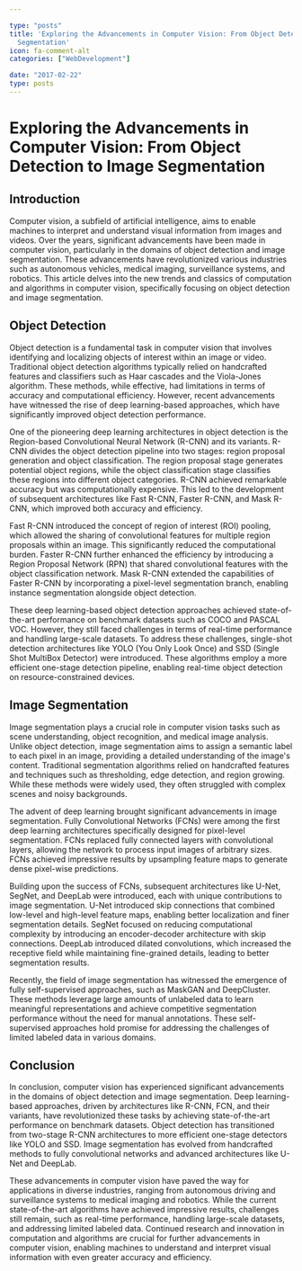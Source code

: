 ```yaml
---

type: "posts"
title: 'Exploring the Advancements in Computer Vision: From Object Detection to Image
  Segmentation'
icon: fa-comment-alt
categories: ["WebDevelopment"]

date: "2017-02-22"
type: posts
---
```





# Exploring the Advancements in Computer Vision: From Object Detection to Image Segmentation

## Introduction

Computer vision, a subfield of artificial intelligence, aims to enable machines to interpret and understand visual information from images and videos. Over the years, significant advancements have been made in computer vision, particularly in the domains of object detection and image segmentation. These advancements have revolutionized various industries such as autonomous vehicles, medical imaging, surveillance systems, and robotics. This article delves into the new trends and classics of computation and algorithms in computer vision, specifically focusing on object detection and image segmentation.

## Object Detection

Object detection is a fundamental task in computer vision that involves identifying and localizing objects of interest within an image or video. Traditional object detection algorithms typically relied on handcrafted features and classifiers such as Haar cascades and the Viola-Jones algorithm. These methods, while effective, had limitations in terms of accuracy and computational efficiency. However, recent advancements have witnessed the rise of deep learning-based approaches, which have significantly improved object detection performance.

One of the pioneering deep learning architectures in object detection is the Region-based Convolutional Neural Network (R-CNN) and its variants. R-CNN divides the object detection pipeline into two stages: region proposal generation and object classification. The region proposal stage generates potential object regions, while the object classification stage classifies these regions into different object categories. R-CNN achieved remarkable accuracy but was computationally expensive. This led to the development of subsequent architectures like Fast R-CNN, Faster R-CNN, and Mask R-CNN, which improved both accuracy and efficiency.

Fast R-CNN introduced the concept of region of interest (ROI) pooling, which allowed the sharing of convolutional features for multiple region proposals within an image. This significantly reduced the computational burden. Faster R-CNN further enhanced the efficiency by introducing a Region Proposal Network (RPN) that shared convolutional features with the object classification network. Mask R-CNN extended the capabilities of Faster R-CNN by incorporating a pixel-level segmentation branch, enabling instance segmentation alongside object detection.

These deep learning-based object detection approaches achieved state-of-the-art performance on benchmark datasets such as COCO and PASCAL VOC. However, they still faced challenges in terms of real-time performance and handling large-scale datasets. To address these challenges, single-shot detection architectures like YOLO (You Only Look Once) and SSD (Single Shot MultiBox Detector) were introduced. These algorithms employ a more efficient one-stage detection pipeline, enabling real-time object detection on resource-constrained devices.

## Image Segmentation

Image segmentation plays a crucial role in computer vision tasks such as scene understanding, object recognition, and medical image analysis. Unlike object detection, image segmentation aims to assign a semantic label to each pixel in an image, providing a detailed understanding of the image's content. Traditional segmentation algorithms relied on handcrafted features and techniques such as thresholding, edge detection, and region growing. While these methods were widely used, they often struggled with complex scenes and noisy backgrounds.

The advent of deep learning brought significant advancements in image segmentation. Fully Convolutional Networks (FCNs) were among the first deep learning architectures specifically designed for pixel-level segmentation. FCNs replaced fully connected layers with convolutional layers, allowing the network to process input images of arbitrary sizes. FCNs achieved impressive results by upsampling feature maps to generate dense pixel-wise predictions.

Building upon the success of FCNs, subsequent architectures like U-Net, SegNet, and DeepLab were introduced, each with unique contributions to image segmentation. U-Net introduced skip connections that combined low-level and high-level feature maps, enabling better localization and finer segmentation details. SegNet focused on reducing computational complexity by introducing an encoder-decoder architecture with skip connections. DeepLab introduced dilated convolutions, which increased the receptive field while maintaining fine-grained details, leading to better segmentation results.

Recently, the field of image segmentation has witnessed the emergence of fully self-supervised approaches, such as MaskGAN and DeepCluster. These methods leverage large amounts of unlabeled data to learn meaningful representations and achieve competitive segmentation performance without the need for manual annotations. These self-supervised approaches hold promise for addressing the challenges of limited labeled data in various domains.

## Conclusion

In conclusion, computer vision has experienced significant advancements in the domains of object detection and image segmentation. Deep learning-based approaches, driven by architectures like R-CNN, FCN, and their variants, have revolutionized these tasks by achieving state-of-the-art performance on benchmark datasets. Object detection has transitioned from two-stage R-CNN architectures to more efficient one-stage detectors like YOLO and SSD. Image segmentation has evolved from handcrafted methods to fully convolutional networks and advanced architectures like U-Net and DeepLab.

These advancements in computer vision have paved the way for applications in diverse industries, ranging from autonomous driving and surveillance systems to medical imaging and robotics. While the current state-of-the-art algorithms have achieved impressive results, challenges still remain, such as real-time performance, handling large-scale datasets, and addressing limited labeled data. Continued research and innovation in computation and algorithms are crucial for further advancements in computer vision, enabling machines to understand and interpret visual information with even greater accuracy and efficiency.